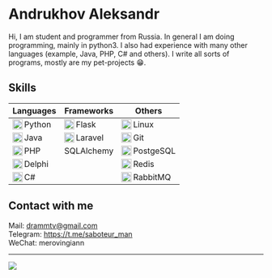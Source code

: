 # Andrukhov Aleksandr
Hi, I am student and programmer from Russia. In general I am doing programming, mainly in python3. I also had experience with many other languages (example, Java, PHP, C# and others). I write all sorts of programs, mostly are my pet-projects :grin:.

## Skills
| Languages | Frameworks | Others |
| ------------- | ------------- | ------------- |
| <img align="left" width="20px" src="https://cdn.worldvectorlogo.com/logos/python-5.svg"/>Python  | <img align="left" width="20px" src="https://cdn.jsdelivr.net/npm/simple-icons@3.10.0/icons/flask.svg"/>Flask   | <img align="left" width="20px" src="https://upload.wikimedia.org/wikipedia/commons/a/a5/Archlinux-icon-crystal-64.svg"/>Linux |
| <img align="left" width="20px" src="https://upload.wikimedia.org/wikipedia/ru/3/39/Java_logo.svg"/>Java  | <img align="left" width="20px" src="https://upload.wikimedia.org/wikipedia/commons/9/9a/Laravel.svg"/>Laravel | <img align="left" width="20px" src="https://upload.wikimedia.org/wikipedia/commons/3/3f/Git_icon.svg"/>Git  
| <img align="left" width="20px"  src="https://cdn.iconscout.com/icon/free/png-256/php-99-1175127.png"/>PHP  | SQLAlchemy | <img align="left" width="20px"  src="https://upload.wikimedia.org/wikipedia/commons/2/29/Postgresql_elephant.svg"/>PostgeSQL |
| <img align="left" width="20px"  src="https://www.bverhue.nl/delphisvg/wp-content/uploads/2017/04/Embarcadero_Delphi_Logo.png" />Delphi |  | <img align="left" width="20px"  src="https://cdn.worldvectorlogo.com/logos/redis.svg" />Redis |
|<img align="left" width="20px"  src="https://upload.wikimedia.org/wikipedia/commons/thumb/7/7a/C_Sharp_logo.svg/932px-C_Sharp_logo.svg.png" />C#|| <img align="left" width="20px"  src="https://cdn.worldvectorlogo.com/logos/rabbitmq.svg" />RabbitMQ |

## Contact with me

Mail: drammtv@gmail.com<br/>
Telegram: https://t.me/saboteur_man<br/>
WeChat: merovingiann<br/>
<hr>
<img align="left" src="https://www.codewars.com/users/AlertRED/badges/large" />
